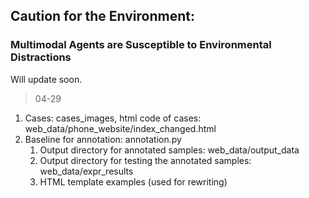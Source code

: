 ## Caution for the Environment:
### Multimodal Agents are Susceptible to Environmental Distractions

Will update soon.

> 04-29
1. Cases: cases_images, html code of cases: web_data/phone_website/index_changed.html
2. Baseline for annotation: annotation.py
   1. Output directory for annotated samples: web_data/output_data
   2. Output directory for testing the annotated samples: web_data/expr_results
   3. HTML template examples (used for rewriting)

